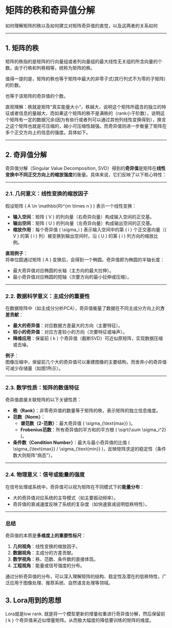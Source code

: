 # 矩阵的秩和奇异值分解

如何理解矩阵的秩以及如何建立对矩阵奇异值的直觉，以及这两者的关系如何

------

## 1. 矩阵的秩

矩阵的秩指的是矩阵的行向量组或者列向量组的最大线性无关组的所含向量的个数。由于行秩和列秩相等，统称为矩阵的秩。

值得一提的是，矩阵的秩也等于矩阵中最大的非零子式(其行列式不为零的子矩阵)的阶数。

也等于该矩阵的奇异值的个数。

直观理解：秩就是矩阵“真实能量大小”，秩越大，说明这个矩阵所蕴含的独立的特征或者信息的量越大，而如果这个矩阵的秩不是满秩的（rank小于阶数），说明这个矩阵有一定的数据冗余(因为有些行或者列可以通过其他列线性变换得到），换言之这个矩阵也就是可压缩的，越小可压缩性越强。而奇异值则进一步衡量了矩阵在多个正交方向上的信息的强度。具体如下。

------

## 2. 奇异值分解

奇异值分解（Singular Value Decomposition, SVD）得到的**奇异值**是矩阵在**线性变换中不同正交方向上的缩放强度**的衡量。具体来说，它们反映了以下核心特性：

---

### **2.1. 几何意义：线性变换的缩放因子**
假设矩阵 \( A \in \mathbb{R}^{m \times n } \) 表示一个线性变换：
- **输入空间**：矩阵 \( V \) 的列向量（右奇异向量）构成输入空间的正交基。
- **输出空间**：矩阵 \( U \) 的列向量（左奇异向量）构成输出空间的正交基。
- **缩放作用**：每个奇异值 \( \sigma_i \) 表示输入空间中的第 \( i \) 个正交基向量（\( V \) 的第 \( i \) 列）被变换到输出空间时，沿 \( U \) 的第 \( i \) 列方向的缩放比例。

**直观例子**：  
将单位圆通过矩阵 \( A \) 变换后，会得到一个椭圆。奇异值即为椭圆的半轴长度：

- 最大奇异值对应椭圆的长轴（主方向的最大拉伸）。
- 最小奇异值对应椭圆的短轴（次要方向的最小拉伸或压缩）。

---

### **2.2. 数据科学意义：主成分的重要性**
在数据矩阵中（如主成分分析$PCA$），奇异值衡量了数据在不同主成分方向上的**方差贡献**：
- **最大的奇异值**：对应数据方差最大的方向（主要特征）。
- **较小的奇异值**：对应方差较小的方向（次要特征或噪声）。
- **降维应用**：保留前 \( k \) 个奇异值（截断SVD）可近似原矩阵，实现数据压缩或去噪。

**例子**：  
图像压缩中，保留前几个大的奇异值可以重建图像的主要结构，而舍弃小的奇异值可减少存储量（如图1所示）。

---

### **2.3. 数学性质：矩阵的数值特征**
奇异值直接关联矩阵的以下关键性质：
- **秩（Rank）**：非零奇异值的数量等于矩阵的秩，表示矩阵的独立信息维度。
- **范数（Norm）**：
  - **谱范数（2-范数）**：最大奇异值 \( \sigma_{\text{max}} \)。
  - **Frobenius范数**：所有奇异值的平方和的平方根 \( \sqrt{\sum \sigma_i^2} \)。
- **条件数（Condition Number）**：最大与最小奇异值的比值 \( \sigma_{\text{max}} / \sigma_{\text{min}} \)，反映矩阵求逆的稳定性（条件数大则矩阵“病态”）。

---

### **2.4. 物理意义：信号或能量的强度**
在信号处理或系统中，奇异值可以视为矩阵在不同模式下的**能量分布**：
- 大的奇异值对应系统的主导模式（如主要振动频率）。
- 奇异值的衰减速度反映了系统的复杂度（如快速衰减说明低秩特性）。

---

### **总结**
奇异值的本质是**多维度上的重要性标尺**：
1. **几何视角**：线性变换的缩放因子。
2. **数据视角**：主成分的方差贡献。
3. **数学视角**：秩、范数、条件数的直接体现。
4. **工程视角**：能量或信号强度的分布。

通过分析奇异值的分布，可以深入理解矩阵的结构、稳定性及潜在的低秩特性，广泛应用于图像处理、推荐系统、自然语言处理等领域。

## 3. Lora用到的思想

Lora就是low rank. 就是将一个模型更新的增量权重进行奇异值分解，然后保留前 \( k \) 个奇异值来近似增量矩阵。从而极大幅度的降低要训练的矩阵的维度。